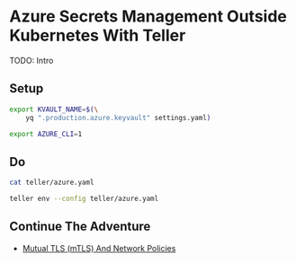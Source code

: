# Azure Secrets Management Outside Kubernetes With Teller

TODO: Intro

## Setup

```bash
export KVAULT_NAME=$(\
    yq ".production.azure.keyvault" settings.yaml)

export AZURE_CLI=1
```

## Do

```bash
cat teller/azure.yaml

teller env --config teller/azure.yaml
```

## Continue The Adventure

* [Mutual TLS (mTLS) And Network Policies](../mtls/README.md)